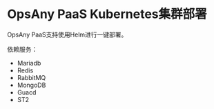 # OpsAny PaaS Kubernetes集群部署

OpsAny PaaS支持使用Helm进行一键部署。

依赖服务：
- Mariadb
- Redis
- RabbitMQ
- MongoDB
- Guacd
- ST2
